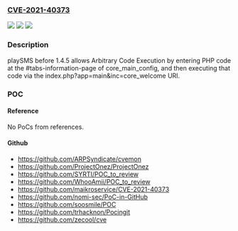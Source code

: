 ### [CVE-2021-40373](https://cve.mitre.org/cgi-bin/cvename.cgi?name=CVE-2021-40373)
![](https://img.shields.io/static/v1?label=Product&message=n%2Fa&color=blue)
![](https://img.shields.io/static/v1?label=Version&message=n%2Fa&color=blue)
![](https://img.shields.io/static/v1?label=Vulnerability&message=n%2Fa&color=brighgreen)

### Description

playSMS before 1.4.5 allows Arbitrary Code Execution by entering PHP code at the #tabs-information-page of core_main_config, and then executing that code via the index.php?app=main&inc=core_welcome URI.

### POC

#### Reference
No PoCs from references.

#### Github
- https://github.com/ARPSyndicate/cvemon
- https://github.com/ProjectOnez/ProjectOnez
- https://github.com/SYRTI/POC_to_review
- https://github.com/WhooAmii/POC_to_review
- https://github.com/maikroservice/CVE-2021-40373
- https://github.com/nomi-sec/PoC-in-GitHub
- https://github.com/soosmile/POC
- https://github.com/trhacknon/Pocingit
- https://github.com/zecool/cve

